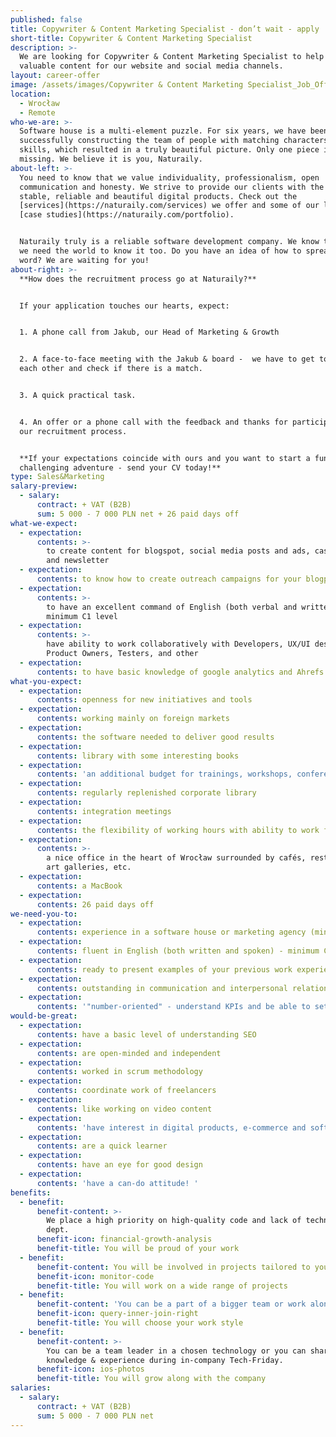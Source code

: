 ```yaml
---
published: false
title: Copywriter & Content Marketing Specialist - don’t wait - apply
short-title: Copywriter & Content Marketing Specialist
description: >-
  We are looking for Copywriter & Content Marketing Specialist to help us create
  valuable content for our website and social media channels.
layout: career-offer
image: /assets/images/Copywriter & Content Marketing Specialist_Job_Offer.png
location:
  - Wrocław
  - Remote
who-we-are: >-
  Software house is a multi-element puzzle. For six years, we have been
  successfully constructing the team of people with matching characters and
  skills, which resulted in a truly beautiful picture. Only one piece is
  missing. We believe it is you, Naturaily.
about-left: >-
  You need to know that we value individuality, professionalism, open
  communication and honesty. We strive to provide our clients with the best,
  stable, reliable and beautiful digital products. Check out the
  [services](https://naturaily.com/services) we offer and some of our latest
  [case studies](https://naturaily.com/portfolio).


  Naturaily truly is a reliable software development company. We know that, and
  we need the world to know it too. Do you have an idea of how to spread the
  word? We are waiting for you!
about-right: >-
  **How does the recruitment process go at Naturaily?**


  If your application touches our hearts, expect:


  1. A phone call from Jakub, our Head of Marketing & Growth


  2. A face-to-face meeting with the Jakub & board -  we have to get to know
  each other and check if there is a match.


  3. A quick practical task.


  4. An offer or a phone call with the feedback and thanks for participating in
  our recruitment process.


  **If your expectations coincide with ours and you want to start a fun,
  challenging adventure - send your CV today!**
type: Sales&Marketing
salary-preview:
  - salary:
      contract: + VAT (B2B)
      sum: 5 000 - 7 000 PLN net + 26 paid days off
what-we-expect:
  - expectation:
      contents: >-
        to create content for blogspot, social media posts and ads, case studies
        and newsletter
  - expectation:
      contents: to know how to create outreach campaigns for your blogpost
  - expectation:
      contents: >-
        to have an excellent command of English (both verbal and written) -
        minimum C1 level
  - expectation:
      contents: >-
        have ability to work collaboratively with Developers, UX/UI designers,
        Product Owners, Testers, and other
  - expectation:
      contents: to have basic knowledge of google analytics and Ahrefs (or similar tool)
what-you-expect:
  - expectation:
      contents: openness for new initiatives and tools
  - expectation:
      contents: working mainly on foreign markets
  - expectation:
      contents: the software needed to deliver good results
  - expectation:
      contents: library with some interesting books
  - expectation:
      contents: 'an additional budget for trainings, workshops, conferences, etc.'
  - expectation:
      contents: regularly replenished corporate library
  - expectation:
      contents: integration meetings
  - expectation:
      contents: the flexibility of working hours with ability to work full remotely
  - expectation:
      contents: >-
        a nice office in the heart of Wrocław surrounded by cafés, restaurants,
        art galleries, etc.
  - expectation:
      contents: a MacBook
  - expectation:
      contents: 26 paid days off
we-need-you-to:
  - expectation:
      contents: experience in a software house or marketing agency (minimum 2 years)
  - expectation:
      contents: fluent in English (both written and spoken) - minimum C1 level
  - expectation:
      contents: ready to present examples of your previous work experience
  - expectation:
      contents: outstanding in communication and interpersonal relations
  - expectation:
      contents: '"number-oriented" - understand KPIs and be able to set them out'
would-be-great:
  - expectation:
      contents: have a basic level of understanding SEO
  - expectation:
      contents: are open-minded and independent
  - expectation:
      contents: worked in scrum methodology
  - expectation:
      contents: coordinate work of freelancers
  - expectation:
      contents: like working on video content
  - expectation:
      contents: 'have interest in digital products, e-commerce and software development'
  - expectation:
      contents: are a quick learner
  - expectation:
      contents: have an eye for good design
  - expectation:
      contents: 'have a can-do attitude! '
benefits:
  - benefit:
      benefit-content: >-
        We place a high priority on high-quality code and lack of technical
        dept.
      benefit-icon: financial-growth-analysis
      benefit-title: You will be proud of your work
  - benefit:
      benefit-content: You will be involved in projects tailored to your level of expertise.
      benefit-icon: monitor-code
      benefit-title: You will work on a wide range of projects
  - benefit:
      benefit-content: 'You can be a part of a bigger team or work alone, if you prefer.'
      benefit-icon: query-inner-join-right
      benefit-title: You will choose your work style
  - benefit:
      benefit-content: >-
        You can be a team leader in a chosen technology or you can share your
        knowledge & experience during in-company Tech-Friday.
      benefit-icon: ios-photos
      benefit-title: You will grow along with the company
salaries:
  - salary:
      contract: + VAT (B2B)
      sum: 5 000 - 7 000 PLN net
---
```


